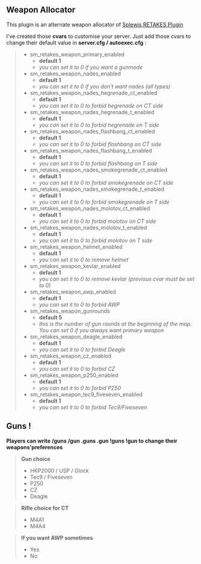Weapon Allocator
-------------------

This plugin is an alternate weapon allocator of [Splewis RETAKES Plugin](https://github.com/splewis/csgo-retakes)

I've created those **cvars** to customise your server. 
Just add those cvars to change their default value in **server.cfg / autoexec.cfg** :
> - sm_retakes_weapon_primary_enabled
>   - **default 1**
>   - *you can set it to 0 if you want a gunmode*
> - sm_retakes_weapon_nades_enabled
>   - **default 1**
>   - *you can set it to 0 if you don't want nades (all types)*
> - sm_retakes_weapon_nades_hegrenade_ct_enabled
>   - **default 1**
>   - *you can set it to 0 to forbid hegrenade on CT side*
> - sm_retakes_weapon_nades_hegrenade_t_enabled
>   - **default 1**
>   - *you can set it to 0 to forbid hegrenade on T side*
> - sm_retakes_weapon_nades_flashbang_ct_enabled
>   - **default 1**
>   - *you can set it to 0 to forbid flashbang on CT side*
> - sm_retakes_weapon_nades_flashbang_t_enabled
>   - **default 1**
>   - *you can set it to 0 to forbid flashbang on T side*
> - sm_retakes_weapon_nades_smokegrenade_ct_enabled
>   - **default 1**
>   - *you can set it to 0 to forbid smokegrenade on CT side*
> - sm_retakes_weapon_nades_smokegrenade_t_enabled
>   - **default 1**
>   - *you can set it to 0 to forbid smokegrenade on T side*
> - sm_retakes_weapon_nades_molotov_ct_enabled
>   - **default 1**
>   - *you can set it to 0 to forbid molotov on CT side*
> - sm_retakes_weapon_nades_molotov_t_enabled
>   - **default 1**
>   - *you can set it to 0 to forbid molotov on T side*
> - sm_retakes_weapon_helmet_enabled
>   - **default 1**
>   - *you can set it to 0 to remove helmet*
> - sm_retakes_weapon_kevlar_enabled
>   - **default 1**
>   - *you can set it to 0 to remove kevlar (previous cvar must be set to 0)*
> - sm_retakes_weapon_awp_enabled
>   - **default 1**
>   - *you can set it to 0 to forbid AWP*
> - sm_retakes_weapon_gunrounds
>   - **default 5**
>   - *this is the number of gun rounds at the beginning of the map. You can set 0 if you always want primary weapon*
> - sm_retakes_weapon_deagle_enabled
>   - **default 1**
>   - *you can set it to 0 to forbid Deagle*
> - sm_retakes_weapon_cz_enabled
>   - **default 1**
>   - *you can set it to 0 to forbid CZ*
> - sm_retakes_weapon_p250_enabled
>   - **default 1**
>   - *you can set it to 0 to forbid P250*
> - sm_retakes_weapon_tec9_fiveseven_enabled
>   - **default 1**
>   - *you can set it to 0 to forbid Tec9/Fiveseven*

Guns !
-----------------------
**Players can write /guns /gun .guns .gun !guns !gun to change their weapons'preferences**


> **Gun choice**
> - HKP2000 / USP / Glock
> - Tec9 / Fiveseven
> - P250
> - CZ
> - Deagle

> **Rifle choice for CT**
> - M4A1
> - M4A4

> **If you want AWP sometimes**
> - Yes
> - No


